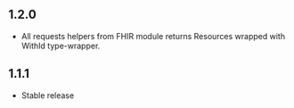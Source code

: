 ## 1.2.0

-   All requests helpers from FHIR module returns Resources wrapped with WithId type-wrapper.

## 1.1.1

-   Stable release
